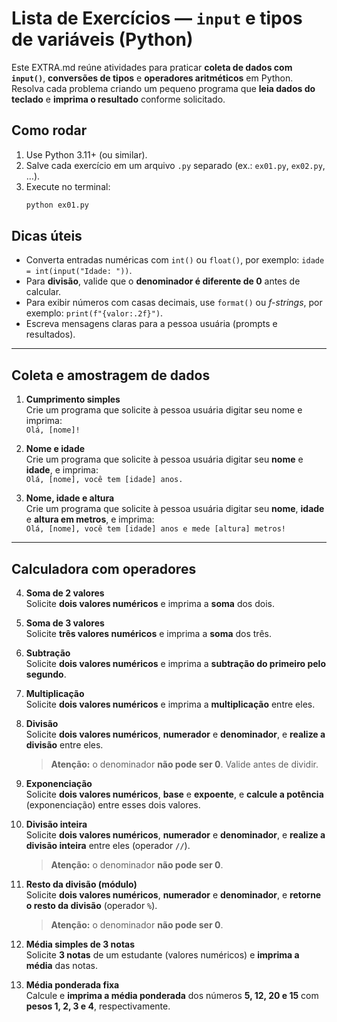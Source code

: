 # Lista de Exercícios — `input` e tipos de variáveis (Python)

Este EXTRA.md reúne atividades para praticar **coleta de dados com `input()`**, **conversões de tipos** e **operadores aritméticos** em Python. Resolva cada problema criando um pequeno programa que **leia dados do teclado** e **imprima o resultado** conforme solicitado.

## Como rodar
1. Use Python 3.11+ (ou similar).
2. Salve cada exercício em um arquivo `.py` separado (ex.: `ex01.py`, `ex02.py`, …).
3. Execute no terminal:  
   ```bash
   python ex01.py
   ```

## Dicas úteis
- Converta entradas numéricas com `int()` ou `float()`, por exemplo: `idade = int(input("Idade: "))`.
- Para **divisão**, valide que o **denominador é diferente de 0** antes de calcular.
- Para exibir números com casas decimais, use `format()` ou *f-strings*, por exemplo: `print(f"{valor:.2f}")`.
- Escreva mensagens claras para a pessoa usuária (prompts e resultados).

---

## Coleta e amostragem de dados

1. **Cumprimento simples**  
   Crie um programa que solicite à pessoa usuária digitar seu nome e imprima:  
   `Olá, [nome]!`

2. **Nome e idade**  
   Crie um programa que solicite à pessoa usuária digitar seu **nome** e **idade**, e imprima:  
   `Olá, [nome], você tem [idade] anos.`

3. **Nome, idade e altura**  
   Crie um programa que solicite à pessoa usuária digitar seu **nome**, **idade** e **altura em metros**, e imprima:  
   `Olá, [nome], você tem [idade] anos e mede [altura] metros!`

---

## Calculadora com operadores

4. **Soma de 2 valores**  
   Solicite **dois valores numéricos** e imprima a **soma** dos dois.

5. **Soma de 3 valores**  
   Solicite **três valores numéricos** e imprima a **soma** dos três.

6. **Subtração**  
   Solicite **dois valores numéricos** e imprima a **subtração do primeiro pelo segundo**.

7. **Multiplicação**  
   Solicite **dois valores numéricos** e imprima a **multiplicação** entre eles.

8. **Divisão**  
   Solicite **dois valores numéricos**, **numerador** e **denominador**, e **realize a divisão** entre eles.  
   > **Atenção:** o denominador **não pode ser 0**. Valide antes de dividir.

9. **Exponenciação**  
   Solicite **dois valores numéricos**, **base** e **expoente**, e **calcule a potência** (exponenciação) entre esses dois valores.

10. **Divisão inteira**  
    Solicite **dois valores numéricos**, **numerador** e **denominador**, e **realize a divisão inteira** entre eles (operador `//`).  
    > **Atenção:** o denominador **não pode ser 0**.

11. **Resto da divisão (módulo)**  
    Solicite **dois valores numéricos**, **numerador** e **denominador**, e **retorne o resto da divisão** (operador `%`).  
    > **Atenção:** o denominador **não pode ser 0**.

12. **Média simples de 3 notas**  
    Solicite **3 notas** de um estudante (valores numéricos) e **imprima a média** das notas.

13. **Média ponderada fixa**  
    Calcule e **imprima a média ponderada** dos números **5, 12, 20 e 15** com **pesos 1, 2, 3 e 4**, respectivamente.